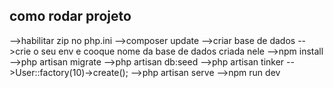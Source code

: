 
## como rodar projeto 

-->habilitar zip no php.ini
-->composer update 
-->criar base de dados 
-->crie o seu env e cooque nome da base de dados criada nele 
-->npm install 
-->php artisan migrate
-->php artisan db:seed
-->php artisan tinker
-->User::factory(10)->create(); 
-->php artisan serve
-->npm run dev 
